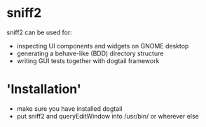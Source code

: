 # sniff2
sniff2 can be used for:
- inspecting UI components and widgets on GNOME desktop
- generating a behave-like (BDD) directory structure
- writing GUI tests together with dogtail framework

# 'Installation'
- make sure you have installed dogtail
- put sniff2 and queryEditWindow into /usr/bin/ or wherever else

